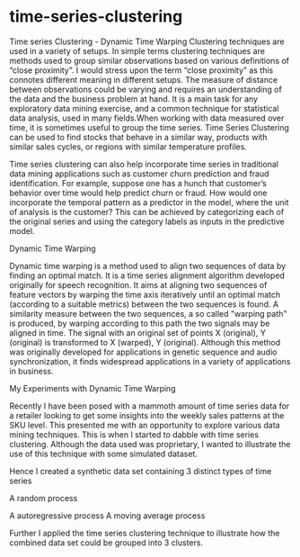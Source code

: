 # time-series-clustering
Time series Clustering - Dynamic Time Warping
Clustering techniques are used in a variety of setups. In simple terms clustering techniques are methods used to group similar observations based on various definitions of “close proximity”. I would stress upon the term “close proximity” as this connotes different meaning in different setups. The measure of distance between observations could be varying and requires an understanding of the data and the business problem at hand. It is a main task for any exploratory data mining exercise, and a common technique for statistical data analysis, used in many fields.When working with data measured over time, it is sometimes useful to group the time series. Time Series Clustering can be used to find stocks that behave in a similar way, products with similar sales cycles, or regions with similar temperature profiles.

Time series clustering can also help incorporate time series in traditional data mining applications such as customer churn prediction and fraud identification. For example, suppose one has a hunch that customer’s behavior over time would help predict churn or fraud. How would one incorporate the temporal pattern as a predictor in the model, where the unit of analysis is the customer? This can be achieved by categorizing each of the original series and using the category labels as inputs in the predictive model.

Dynamic Time Warping

Dynamic time warping is a method used to align two sequences of data by finding an optimal match. It is a time series alignment algorithm developed originally for speech recognition. It aims at aligning two sequences of feature vectors by warping the time axis iteratively until an optimal match (according to a suitable metrics) between the two sequences is found. A similarity measure between the two sequences, a so called "warping path" is produced, by warping according to this path the two signals may be aligned in time. The signal with an original set of points X (original), Y (original) is transformed to X (warped), Y (original). Although this method was originally developed for applications in genetic sequence and audio synchronization, it finds widespread applications in a variety of applications in business.  

My Experiments with Dynamic Time Warping  

Recently I have been posed with a mammoth amount of time series data for a retailer looking to get some insights into the weekly sales patterns at the SKU level. This presented me with an opportunity to explore various data mining techniques. This is when I started to dabble with time series clustering. Although the data used was proprietary, I wanted to illustrate the use of this technique with some simulated dataset.

Hence I created a synthetic data set containing 3 distinct types of time series

<p> A random process <p>
A autoregressive process
A moving average process

Further I applied the time series clustering technique to illustrate how the combined data set could be grouped into 3 clusters.
